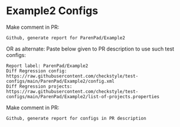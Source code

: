 # Example2 Configs
Make comment in PR:
```
Github, generate report for ParenPad/Example2
```
OR as alternate:
Paste below given to PR description to use such test configs:
```
Report label: ParenPad/Example2
Diff Regression config: https://raw.githubusercontent.com/checkstyle/test-configs/main/ParenPad/Example2/config.xml
Diff Regression projects: https://raw.githubusercontent.com/checkstyle/test-configs/main/ParenPad/Example2/list-of-projects.properties
```
Make comment in PR:
```
Github, generate report for configs in PR description
```
